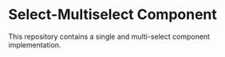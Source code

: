 # Select-Multiselect Component

This repository contains a single and multi-select component implementation.
